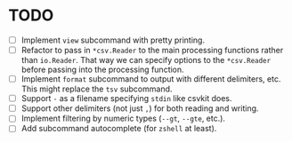 # TODO

- [ ] Implement `view` subcommand with pretty printing.
- [ ] Refactor to pass in `*csv.Reader` to the main processing functions rather than `io.Reader`. That way we can specify options to the `*csv.Reader` before passing into the processing function.
- [ ] Implement `format` subcommand to output with different delimiters, etc. This might replace the `tsv` subcommand.
- [ ] Support `-` as a filename specifying `stdin` like csvkit does.
- [ ] Support other delimiters (not just `,`) for both reading and writing.
- [ ] Implement filtering by numeric types (`--gt`, `--gte`, etc.).
- [ ] Add subcommand autocomplete (for `zshell` at least).